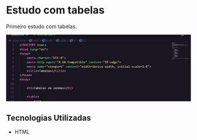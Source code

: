 # Estudo com tabelas
Primeiro estudo com tabelas.

<img src="tela.gif" alt="É um gif da tela do projeto">

## Tecnologias Utilizadas

- HTML






